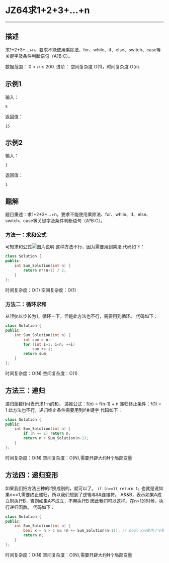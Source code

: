 # JZ64求1+2+3+...+n

---

## 描述

求1+2+3+...+n，要求不能使用乘除法、for、while、if、else、switch、case等关键字及条件判断语句（A?B:C）。

数据范围： $0 < n \le 200$.
进阶： 空间复杂度 O(1)，时间复杂度 O(n).

## 示例1

输入：

```
5
```

返回值：

```
15
```

## 示例2

输入：

```
1
```

返回值：

```
1
```





## 题解

题目重述：求1+2+3+...+n，要求不能使用乘除法、for、while、if、else、switch、case等关键字及条件判断语句（A?B:C）。

### 方法一：求和公式

可知求和公式![图片说明](https://www.nowcoder.com/equation?tex=sum%20%3D%20%5Cfrac%7B(1%2Bn)*n%7D%7B2%7D)
这种方法不行，因为需要用到乘法
代码如下：

```cpp
class Solution {
public:
    int Sum_Solution(int n) {
        return n*(n+1) / 2; 
    }
};

```

时间复杂度：O(1)
空间复杂度：O(1)



### 方法二：循环求和

从1到n以步长为1，循环一下，但是此方法也不行，需要用到循环。
代码如下：

```cpp
class Solution {
public:
    int Sum_Solution(int n) {
        int sum = n;
        for (int i=1; i<n; ++i)
            sum += i;
        return sum;
    }
};
```

时间复杂度：O(N)
空间复杂度：O(1)

## 方法三：递归

递归函数f(n)表示求1-n的和。
递推公式：f(n) = f(n-1) + n
递归终止条件：f(1) = 1
此方法也不行，递归终止条件需要用到if关键字
代码如下：

```cpp
class Solution {
public:
    int Sum_Solution(int n) {
        if (n == 1) return n;
        return n + Sum_Solution(n-1);
    }
};
```

时间复杂度：O(N)
空间复杂度：O(N),需要开辟大约N个局部变量

## 方法四：递归变形

如果我们把方法三种的if换成别的，就可以了。
`if (n==1) return 1;`
也就是说如果n==1,需要终止递归，所以我们想到了逻辑与&&连接符。
A&&B，表示如果A成立则执行B，否则如果A不成立，不用执行B
因此我们可以这样。在n>1的时候，执行递归函数。
代码如下：

```cpp
class Solution {
public:
    int Sum_Solution(int n) {
        bool x = n > 1 && (n += Sum_Solution(n-1)); // bool x只是为了不报错
        return n;
    }
};
```

时间复杂度：O(N)
空间复杂度：O(N),需要开辟大约N个局部变量